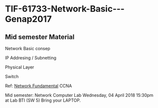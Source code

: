 # TIF-61733-Network-Basic---Genap2017

## Mid semester Material

Network Basic consep

IP Addresing / Subnetting

Physical Layer 

Switch 


Ref:
[Network Fundamental](https://github.com/bana-handaga/TIF-61733-Network-Basic---Genap2017)
CCNA

Mid semester: Network Computer Lab 
Wednesday, 04 April 2018   15:30pm at  Lab BTI (SW 5)
Bring your LAPTOP.
